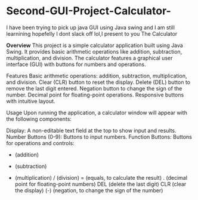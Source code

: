 # Second-GUI-Project-Calculator-
I have been trying to pick up java GUI using Java swing and I am still learnining hopefelly I dont slack off lol,I present to you The Calculator


**Overview**
This project is a simple calculator application built using Java Swing. It provides basic arithmetic operations like addition, subtraction, multiplication, and division. The calculator features a graphical user interface (GUI) with buttons for numbers and operations.

Features
Basic arithmetic operations: addition, subtraction, multiplication, and division.
Clear (CLR) button to reset the display.
Delete (DEL) button to remove the last digit entered.
Negation button to change the sign of the number.
Decimal point for floating-point operations.
Responsive buttons with intuitive layout.


Usage
Upon running the application, a calculator window will appear with the following components:

Display: A non-editable text field at the top to show input and results.
Number Buttons (0-9): Buttons to input numbers.
Function Buttons: Buttons for operations and controls:
+ (addition)
- (subtraction)
* (multiplication)
/ (division)
= (equals, to calculate the result)
. (decimal point for floating-point numbers)
DEL (delete the last digit)
CLR (clear the display)
(-) (negation, to change the sign of the number)


